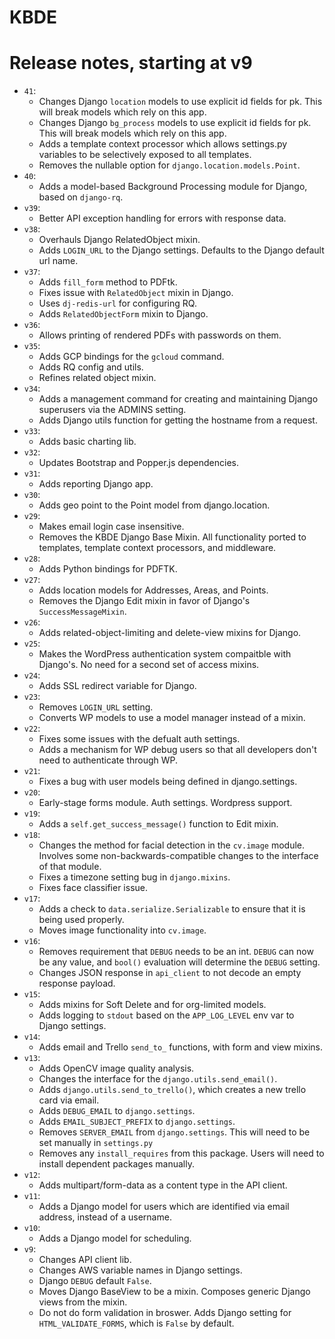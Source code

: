 KBDE
===


# Release notes, starting at v9

- `41`:
  - Changes Django `location` models to use explicit id fields for pk. This will break models which rely on this app.
  - Changes Django `bg_process` models to use explicit id fields for pk. This will break models which rely on this app.
  - Adds a template context processor which allows settings.py variables to be selectively exposed to all templates.
  - Removes the nullable option for `django.location.models.Point`.
- `40`:
  - Adds a model-based Background Processing module for Django, based on `django-rq`.
- `v39`:
  - Better API exception handling for errors with response data.
- `v38`:
  - Overhauls Django RelatedObject mixin.
  - Adds `LOGIN_URL` to the Django settings. Defaults to the Django default url name.
- `v37`:
  - Adds `fill_form` method to PDFtk.
  - Fixes issue with `RelatedObject` mixin in Django.
  - Uses `dj-redis-url` for configuring RQ.
  - Adds `RelatedObjectForm` mixin to Django.
- `v36`:
  - Allows printing of rendered PDFs with passwords on them.
- `v35`:
  - Adds GCP bindings for the `gcloud` command.
  - Adds RQ config and utils.
  - Refines related object mixin.
- `v34`:
  - Adds a management command for creating and maintaining Django superusers via the ADMINS setting.
  - Adds Django utils function for getting the hostname from a request.
- `v33`:
  - Adds basic charting lib.
- `v32`:
  - Updates Bootstrap and Popper.js dependencies.
- `v31`:
  - Adds reporting Django app.
- `v30`:
  - Adds geo point to the Point model from django.location.
- `v29`:
  - Makes email login case insensitive.
  - Removes the KBDE Django Base Mixin. All functionality ported to templates, template context processors, and middleware.
- `v28`:
  - Adds Python bindings for PDFTK.
- `v27`:
  - Adds location models for Addresses, Areas, and Points.
  - Removes the Django Edit mixin in favor of Django's `SuccessMessageMixin`.
- `v26`:
  - Adds related-object-limiting and delete-view mixins for Django.
- `v25`:
  - Makes the WordPress authentication system compaitble with Django's. No need for a second set of access mixins.
- `v24`:
  - Adds SSL redirect variable for Django.
- `v23`:
  - Removes `LOGIN_URL` setting.
  - Converts WP models to use a model manager instead of a mixin.
- `v22`:
  - Fixes some issues with the defualt auth settings.
  - Adds a mechanism for WP debug users so that all developers don't need to authenticate through WP.
- `v21`:
  - Fixes a bug with user models being defined in django.settings.
- `v20`:
  - Early-stage forms module. Auth settings. Wordpress support.
- `v19`:
  - Adds a `self.get_success_message()` function to Edit mixin.
- `v18`:
  - Changes the method for facial detection in the `cv.image` module. Involves some non-backwards-compatible changes to the interface of that module.
  - Fixes a timezone setting bug in `django.mixins`.
  - Fixes face classifier issue.
- `v17`:
  - Adds a check to `data.serialize.Serializable` to ensure that it is being used properly.
  - Moves image functionality into `cv.image`.
- `v16`:
  - Removes requirement that `DEBUG` needs to be an int. `DEBUG` can now be any value, and `bool()` evaluation will determine the `DEBUG` setting.
  - Changes JSON response in `api_client` to not decode an empty response payload.
- `v15`:
  - Adds mixins for Soft Delete and for org-limited models.
  - Adds logging to `stdout` based on the `APP_LOG_LEVEL` env var to Django settings.
- `v14`:
  - Adds email and Trello `send_to_` functions, with form and view mixins.
- `v13`:
  - Adds OpenCV image quality analysis.
  - Changes the interface for the `django.utils.send_email()`.
  - Adds `django.utils.send_to_trello()`, which creates a new trello card via email.
  - Adds `DEBUG_EMAIL` to `django.settings`.
  - Adds `EMAIL_SUBJECT_PREFIX` to `django.settings`.
  - Removes `SERVER_EMAIL` from `django.settings`. This will need to be set manually in `settings.py`
  - Removes any `install_requires` from this package. Users will need to install dependent packages manually.
- `v12`:
  - Adds multipart/form-data as a content type in the API client.
- `v11`:
  - Adds a Django model for users which are identified via email address, instead of a username.
- `v10`:
  - Adds a Django model for scheduling.
- `v9`:
  - Changes API client lib.
  - Changes AWS variable names in Django settings.
  - Django `DEBUG` default `False`.
  - Moves Django BaseView to be a mixin. Composes generic Django views from the mixin.
  - Do not do form validation in broswer. Adds Django setting for `HTML_VALIDATE_FORMS`, which is `False` by default.
